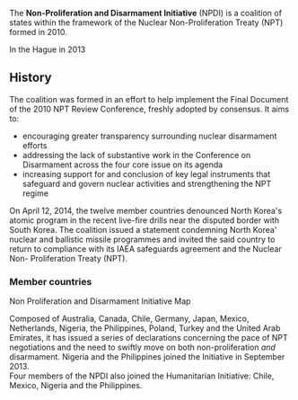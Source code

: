 The **Non-Proliferation and Disarmament Initiative** (NPDI) is a coalition of
states within the framework of the Nuclear Non-Proliferation Treaty (NPT)
formed in 2010.

In the Hague in 2013

## History

The coalition was formed in an effort to help implement the Final Document of
the 2010 NPT Review Conference, freshly adopted by consensus. It aims to:

  * encouraging greater transparency surrounding nuclear disarmament efforts
  * addressing the lack of substantive work in the Conference on Disarmament across the four core issue on its agenda
  * increasing support for and conclusion of key legal instruments that safeguard and govern nuclear activities and strengthening the NPT regime

On April 12, 2014, the twelve member countries denounced North Korea's atomic
program in the recent live-fire drills near the disputed border with South
Korea. The coalition issued a statement condemning North Korea' nuclear and
ballistic missile programmes and invited the said country to return to
compliance with its IAEA safeguards agreement and the Nuclear Non-
Proliferation Treaty (NPT).

### Member countries

Non Proliferation and Disarmament Initiative Map

Composed of Australia, Canada, Chile, Germany, Japan, Mexico, Netherlands,
Nigeria, the Philippines, Poland, Turkey and the United Arab Emirates, it has
issued a series of declarations concerning the pace of NPT negotiations and
the need to swiftly move on both non-proliferation _and_ disarmament. Nigeria
and the Philippines joined the Initiative in September 2013.  
Four members of the NPDI also joined the Humanitarian Initiative: Chile,
Mexico, Nigeria and the Philippines.